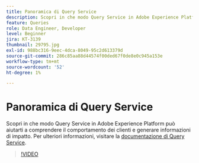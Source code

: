 ```yaml
---
title: Panoramica di Query Service
description: Scopri in che modo Query Service in Adobe Experience Platform può aiutarti a comprendere il comportamento dei clienti e generare informazioni di impatto.
feature: Queries
role: Data Engineer, Developer
level: Beginner
jira: KT-3139
thumbnail: 29795.jpg
exl-id: 988bc316-9eec-4dca-8049-95c2d613379d
source-git-commit: 286c85aa88d44574f00ded67f0de8e0c945a153e
workflow-type: tm+mt
source-wordcount: '52'
ht-degree: 1%

---
```


# Panoramica di Query Service

Scopri in che modo Query Service in Adobe Experience Platform può aiutarti a comprendere il comportamento dei clienti e generare informazioni di impatto. Per ulteriori informazioni, visitare la [documentazione di Query Service](https://experienceleague.adobe.com/docs/experience-platform/query/home.html?lang=it).

>[!VIDEO](https://video.tv.adobe.com/v/29795?learn=on&enablevpops)
